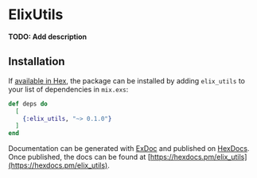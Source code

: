 # ElixUtils

**TODO: Add description**

## Installation

If [available in Hex](https://hex.pm/docs/publish), the package can be installed
by adding `elix_utils` to your list of dependencies in `mix.exs`:

```elixir
def deps do
  [
    {:elix_utils, "~> 0.1.0"}
  ]
end
```

Documentation can be generated with [ExDoc](https://github.com/elixir-lang/ex_doc)
and published on [HexDocs](https://hexdocs.pm). Once published, the docs can
be found at [https://hexdocs.pm/elix_utils](https://hexdocs.pm/elix_utils).

